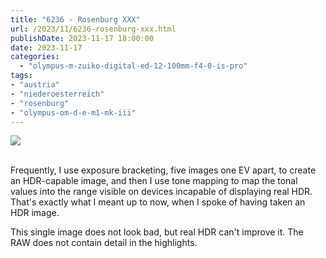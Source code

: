 ```yaml
---
title: "6236 - Rosenburg XXX"
url: /2023/11/6236-rosenburg-xxx.html
publishDate: 2023-11-17 18:00:00
date: 2023-11-17
categories:
  - "olympus-m-zuiko-digital-ed-12-100mm-f4-0-is-pro"
tags:
- "austria"
- "niederoesterreich"
- "rosenburg"
- "olympus-om-d-e-m1-mk-iii"
---
```

<div class="container">
<div class="center"><a target="_blank" href="https://d25zfm9zpd7gm5.cloudfront.net/1200x1200/2020/20200601_112818-ORF_DxO_DeepPRIME_lr.jpg"><img class="webfeedsFeaturedVisual" src="https://d25zfm9zpd7gm5.cloudfront.net/0600x0600/2020/20200601_112818-ORF_DxO_DeepPRIME_lr.jpg" /></a></div>
</div>
<br />

Frequently, I use exposure bracketing, five images one EV
apart, to create an HDR-capable image, and then I use tone
mapping to map the tonal values into the range visible on
devices incapable of displaying real HDR. That's exactly
what I meant up to now, when I spoke of having taken an HDR
image.

This single image does not look bad, but real HDR can't
improve it. The RAW does not contain detail in the
highlights.

